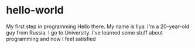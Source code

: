 # hello-world
My first step in programming
Hello there. My name is Ilya. I'm a 20-year-old guy from Russia. I go to University.
I've learned some stuff about programming and now I feel satisfied
